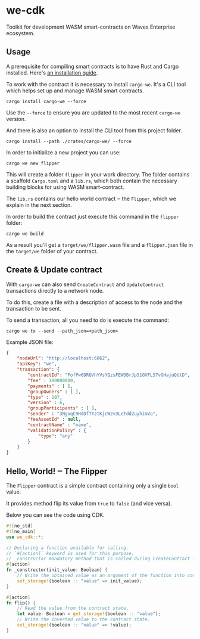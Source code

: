 # we-cdk

Toolkit for development WASM smart-contracts on Waves Enterprise ecosystem.

## Usage

A prerequisite for compiling smart contracts is to have Rust and Cargo installed. Here's [an installation guide](https://doc.rust-lang.org/cargo/getting-started/installation.html).

To work with the contract it is necessary to install `cargo-we`. It's a CLI tool which helps set up and manage WASM smart contracts.

```
cargo install cargo-we --force
```

Use the `--force` to ensure you are updated to the most recent `cargo-we` version.

And there is also an option to install the CLI tool from this project folder.

```
cargo install --path ./crates/cargo-we/ --force
```

In order to initialize a new project you can use:

```
cargo we new flipper
```

This will create a folder `flipper` in your work directory.
The folder contains a scaffold `Cargo.toml` and a `lib.rs`, which both contain the necessary building blocks for using WASM smart-contract.

The `lib.rs` contains our hello world contract ‒ the `Flipper`, which we explain in the next section.

In order to build the contract just execute this command in the `flipper` folder:
```
cargo we build
```

As a result you'll get a `target/we/flipper.wasm` file and a `flipper.json` file in the `target/we` folder of your contract.

## Create & Update contract

With `cargo-we` can also send `CreateContract` and `UpdateContract` transactions directly to a network node.

To do this, create a file with a description of access to the node and the transaction to be sent.

To send a transaction, all you need to do is execute the command:
```
cargo we tx --send --path_json=<path_json>
```

Example JSON file:

```json
{
    "nodeUrl": "http://localhost:6862",
    "apiKey": "we",
    "transaction": {
        "contractId": "FofPw6DRQVhYVsYQzsFEWDBrJpS1GVFLS7vGHajuQUtD",
        "fee" : 100000000,
        "payments" : [ ],
        "groupOwners" : [ ],
        "type" : 107,
        "version" : 6,
        "groupParticipants" : [ ],
        "sender" : "3NgoqC9HdDfTYJtKjcW2v3LeTdd2uyhimVo",
        "feeAssetId" : null,
        "contractName" : "name",
        "validationPolicy" : {
            "type": "any"
        }
    }
}

```

## Hello, World! ‒ The Flipper

The `Flipper` contract is a simple contract containing only a single `bool` value.

It provides method flip its value from `true` to `false` (and vice versa).

Below you can see the code using CDK.

```rust
#![no_std]
#![no_main]
use we_cdk::*;

// Declaring a function available for calling.
// `#[action]` keyword is used for this purpose.
// _constructor mandatory method that is called during CreateContract Transaction.
#[action]
fn _constructor(init_value: Boolean) {
    // Write the obtained value as an argument of the function into contract state.
    set_storage!(boolean :: "value" => init_value);
}

#[action]
fn flip() {
    // Read the value from the contract state.
    let value: Boolean = get_storage!(boolean :: "value");
    // Write the inverted value to the contract state.
    set_storage!(boolean :: "value" => !value);
}
```
